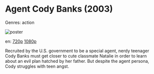 # Agent Cody Banks (2003)

Genres: action

![poster](http://image.tmdb.org/t/p/w500/bVw0GpAhBvnlZcySdmNvwmcHgjO.jpg)

en:
  [720p](magnet:?xt=urn:btih:A90CEC31A9730731E7E8932EE617A6326F67EDF1&tr=udp://glotorrents.pw:6969/announce&tr=udp://tracker.opentrackr.org:1337/announce&tr=udp://torrent.gresille.org:80/announce&tr=udp://tracker.openbittorrent.com:80&tr=udp://tracker.coppersurfer.tk:6969&tr=udp://tracker.leechers-paradise.org:6969&tr=udp://p4p.arenabg.ch:1337&tr=udp://tracker.internetwarriors.net:1337)
  [1080p](magnet:?xt=urn:btih:A97185865008E14ED1B4079E8AE0CE9E0257D2BC&tr=udp://glotorrents.pw:6969/announce&tr=udp://tracker.opentrackr.org:1337/announce&tr=udp://torrent.gresille.org:80/announce&tr=udp://tracker.openbittorrent.com:80&tr=udp://tracker.coppersurfer.tk:6969&tr=udp://tracker.leechers-paradise.org:6969&tr=udp://p4p.arenabg.ch:1337&tr=udp://tracker.internetwarriors.net:1337)
  


Recruited by the U.S. government to be a special agent, nerdy teenager Cody Banks must get closer to cute classmate Natalie in order to learn about an evil plan hatched by her father. But despite the agent persona, Cody struggles with teen angst.
